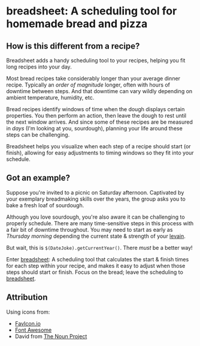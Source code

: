 # breadsheet: A scheduling tool for homemade bread and pizza

## How is this different from a recipe?
Breadsheet adds a handy scheduling tool to your recipes, helping you fit long recipes into your day.

Most bread recipes take considerably longer than your average dinner recipe.  Typically an _order of magnitude_ longer, often with hours of downtime between steps.  And that downtime can vary wildly depending on ambient temperature, humidity, etc.

Bread recipes identify windows of time when the dough displays certain properties.  You then perform an action, then leave the dough to rest until the next window arrives.  And since some of these recipes are be measured in _days_ (I'm looking at you, sourdough), planning your life around these steps can be challenging.

Breadsheet helps you visualize when each step of a recipe should start (or finish), allowing for easy adjustments to timing windows so they fit into your schedule.

## Got an example?
Suppose you're invited to a picnic on Saturday afternoon. Captivated by your exemplary breadmaking skills over the years, the group asks you to bake a fresh loaf of sourdough.

Although you love sourdough, you're also aware it can be challenging to properly schedule.  There are many time-sensitive steps in this process with a fair bit of downtime throughout.  You may need to start as early as _Thursday morning_ depending the current state & strength of your [levain](https://en.wikipedia.org/wiki/Sourdough#Starter).

But wait, this is `$(DateJoke).getCurrentYear()`.  There _must_ be a better way!

Enter [breadsheet](http://breadsheet.com): A scheduling tool that calculates the start & finish times for each step within your recipe, and makes it easy to adjust when those steps should start or finish.  Focus on the bread; leave the scheduling to [breadsheet](http://breadsheet.com).

## Attribution
Using icons from:
* [FavIcon.io](https://favicon.io/)
* [Font Awesome](https://fontawesome.com/)
* David from [The Noun Project](https://thenounproject.com/)

